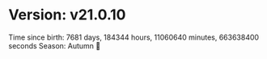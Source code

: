 # Version: v21.0.10
Time since birth: 7681 days, 184344 hours, 11060640 minutes, 663638400 seconds
Season: Autumn 🍁
